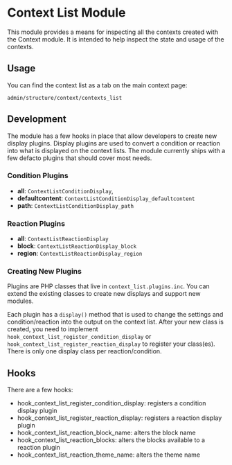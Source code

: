 # Context List Module

This module provides a means for inspecting all the contexts created with the Context module. It is intended to help inspect the state and usage of the contexts.

## Usage

You can find the context list as a tab on the main context page:

    admin/structure/context/contexts_list

## Development

The module has a few hooks in place that allow developers to create new display plugins. Display plugins are used to convert a condition or reaction into what is displayed on the context lists. The module currently ships with a few defacto plugins that should cover most needs.

### Condition Plugins

* **all**: `ContextListConditionDisplay`,
* **defaultcontent**: `ContextListConditionDisplay_defaultcontent`
* **path**: `ContextListConditionDisplay_path`

### Reaction Plugins

* **all**: `ContextListReactionDisplay`
* **block**: `ContextListReactionDisplay_block`
* **region**: `ContextListReactionDisplay_region`

### Creating New Plugins

Plugins are PHP classes that live in `context_list.plugins.inc`. You can extend the existing classes to create new displays and support new modules.

Each plugin has a `display()` method that is used to change the settings and condition/reaction into the output on the context list. After your new class is created, you need to implement `hook_context_list_register_condition_display` or `hook_context_list_register_reaction_display` to register your class(es). There is only one display class per reaction/condition.

## Hooks

There are a few hooks:

* hook_context_list_register_condition_display: registers a condition display plugin
* hook_context_list_register_reaction_display: registers a reaction display plugin
* hook_context_list_reaction_block_name: alters the block name
* hook_context_list_reaction_blocks: alters the blocks available to a reaction plugin
* hook_context_list_reaction_theme_name: alters the theme name
